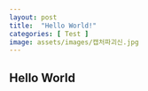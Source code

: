 ```yaml
---
layout: post
title:  "Hello World!"
categories: [ Test ]
image: assets/images/캡처파괴신.jpg
---
```



## Hello World